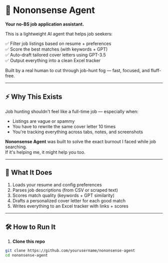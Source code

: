 # 🧰 Nononsense Agent

**Your no-BS job application assistant.**

This is a lightweight AI agent that helps job seekers:

✅ Filter job listings based on resume + preferences  
✅ Score the best matches (with keywords + GPT)  
✅ Auto-draft tailored cover letters using GPT-3.5  
✅ Output everything into a clean Excel tracker  

Built by a real human to cut through job-hunt fog — fast, focused, and fluff-free.

---

## ⚡ Why This Exists

Job hunting shouldn't feel like a full-time job — especially when:
- Listings are vague or spammy
- You have to rewrite the same cover letter 10 times
- You're tracking everything across tabs, notes, and screenshots

**Nononsense Agent** was built to solve the exact burnout I faced while job searching.  
If it's helping me, it might help you too.

---

## 🧠 What It Does

1. Loads your resume and config preferences
2. Parses job descriptions (from CSV or scraped text)
3. Scores match quality (keywords + GPT similarity)
4. Drafts a personalized cover letter for each good match
5. Writes everything to an Excel tracker with links + scores

---

## 🛠️ How to Run It

1. **Clone this repo**

```bash
git clone https://github.com/yourusername/nononsense-agent
cd nononsense-agent
